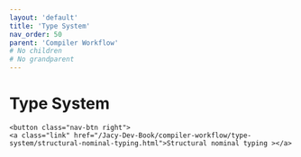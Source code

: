 ```yaml
---
layout: 'default'
title: 'Type System'
nav_order: 50
parent: 'Compiler Workflow'
# No children
# No grandparent
---
```


# Type System
<div class="nav-btn-block">
    
    <button class="nav-btn right">
    <a class="link" href="/Jacy-Dev-Book/compiler-workflow/type-system/structural-nominal-typing.html">Structural nominal typing ></a>
</button>

</div>
